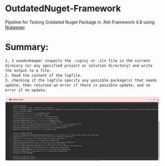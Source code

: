 # OutdatedNuget-Framework
Pipeline for Testing Outdated Nuget Package in .Net  Framework 4.8 using [Nukeeper](https://github.com/NuKeeperDotNet/NuKeeper)

# Summary:

    1. I usednukeeper inspects the .csproj or .sln file in the current direcory (or any specified project or solution directory) and write the output to a file.
    2. Read the content of the logfile.
    3. checking if the logfile specify any possible package(s) that needs update, then returned an error if there is possible update, and no error if no update.


![output](Output.png)